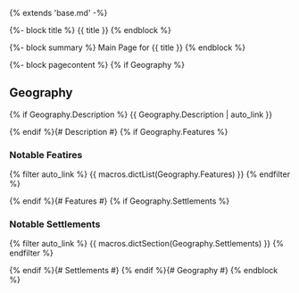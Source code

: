 {% extends 'base.md' -%}

{%- block title %}
{{ title }}
{% endblock %}

{%- block summary %}
Main Page for {{ title }}
{% endblock %}

{%- block pagecontent %}
{% if Geography %}
## Geography

{% if Geography.Description %}
{{ Geography.Description | auto_link }}

{% endif %}{# Description #}
{% if Geography.Features %}
### Notable Featires

{% filter auto_link %}
{{ macros.dictList(Geography.Features) }}
{% endfilter %}

{% endif %}{# Features #}
{% if Geography.Settlements %}
### Notable Settlements

{% filter auto_link %}
{{ macros.dictSection(Geography.Settlements) }}
{% endfilter %}

{% endif %}{# Settlements #}
{% endif %}{# Geography #}
{% endblock %}
